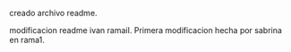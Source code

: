 creado archivo readme.

modificacion readme ivan ramaiI.
Primera modificacion hecha por sabrina en rama1.

